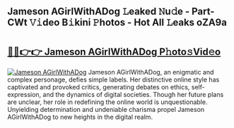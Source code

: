 ## Jameson AGirlWithADog 𝙻eaked 𝙽u𝚍e - Part-CWt 𝚅𝚒deo B𝚒kini 𝙿hotos - Hot All 𝙻eaks oZA9a

# <h2><a href="http://ld0dqd.urlbe.top/?page=Jameson+AGirlWithADog">🔗🔗👉👉 Jameson AGirlWithADog P𝚑oto𝚜Vid𝚎o</a></h2>

[![Jameson AGirlWithADog](https://i.imgur.com/eBuTRDB.gif)](http://ld0dqd.urlbe.top/?page=Jameson+AGirlWithADog)
Jameson AGirlWithADog, an enigmatic and complex personage, defies simple labels. Her distinctive online style has captivated and provoked critics, generating debates on ethics, self-expression, and the dynamics of digital societies. Though her future plans are unclear, her role in redefining the online world is unquestionable. Unyielding determination and undeniable charisma propel Jameson AGirlWithADog to new heights in the digital realm.
